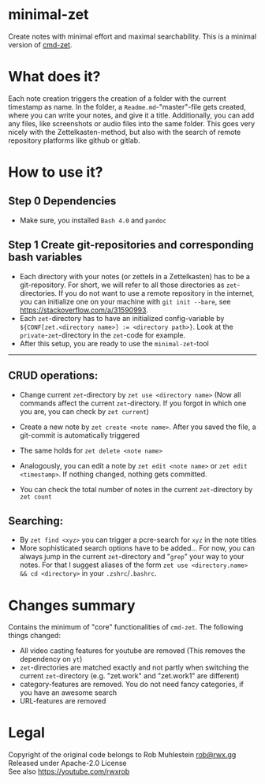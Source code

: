 # minimal-zet

Create notes with minimal effort and maximal searchability.
This is a minimal version of [cmd-zet](https://github.com/rwxrob/cmd-zet).

# What does it?

Each note creation triggers the creation of a folder with the current timestamp as name. In the folder, a `Readme.md`-"master"-file gets created, where you can write your notes, and give it a title. Additionally, you can add any files, like screenshots or audio files into the same folder. This goes very nicely with the Zettelkasten-method, but also with the search of remote repository platforms like github or gitlab.

# How to use it?

## Step 0 Dependencies
- Make sure, you installed `Bash 4.0` and `pandoc`

## Step 1 Create git-repositories and corresponding bash variables
- Each directory with your notes (or zettels in a Zettelkasten) has to be a git-repository. For short, we will refer to all those directories as `zet`-directories. If you do not want to use a remote repository in the internet, you can initialize one on your machine with `git init --bare`, see https://stackoverflow.com/a/31590993. 
- Each `zet`-directory has to have an initialized config-variable by `${CONF[zet.<directory name>] := <directory path>}`. Look at the `private`-`zet`-directory in the `zet`-code for example.
- After this setup, you are ready to use the `minimal-zet`-tool

---

## CRUD operations:
- Change current `zet`-directory by `zet use <directory name>` (Now all commands affect the current `zet`-directory. If you forgot in which one you are, you can check by `zet current`)
- Create a new note by `zet create <note name>`. After you saved the file, a git-commit is automatically triggered
- The same holds for `zet delete <note name>`
- Analogously, you can edit a note by `zet edit <note name>` or `zet edit <timestamp>`. If nothing changed, nothing gets committed.

- You can check the total number of notes in the current `zet`-directory by `zet count`

## Searching:

- By `zet find <xyz>` you can trigger a pcre-search for `xyz` in the note titles
- More sophisticated search options have to be added... For now, you can always jump in the current `zet`-directory and "`grep`" your way to your notes. For that I suggest aliases of the form `zet use <directory.name> && cd <directory>` in your `.zshrc`/`.bashrc`.

# Changes summary

Contains the minimum of "core" functionalities of `cmd-zet`. The following things changed:
- All video casting features for youtube are removed (This removes the dependency on `yt`)
- `zet`-directories are matched exactly and not partly when switching the current `zet`-directory (e.g. "zet.work" and "zet.work1" are different)
- category-features are removed. You do not need fancy categories, if you have an awesome search
- URL-features are removed

# Legal

Copyright of the original code belongs to Rob Muhlestein rob@rwx.gg  
Released under Apache-2.0 License  
See also https://youtube.com/rwxrob  
